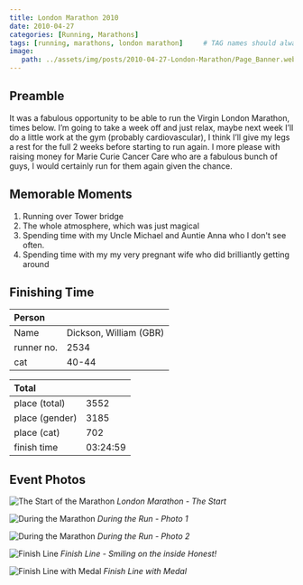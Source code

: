 ```yaml
---
title: London Marathon 2010
date: 2010-04-27
categories: [Running, Marathons]
tags: [running, marathons, london marathon]     # TAG names should always be lowercase
image:
   path: ../assets/img/posts/2010-04-27-London-Marathon/Page_Banner.webp
---
```


## Preamble

It was a fabulous opportunity to be able to run the Virgin London Marathon, times below. I’m going to take a week off and just relax, maybe next week I’ll do a little work at the gym (probably cardiovascular), I think I’ll give my legs a rest for the full 2 weeks before starting to run again.
I more please with raising money for Marie Curie Cancer Care who are a fabulous bunch of guys, I would certainly run for them again given the chance.

## Memorable Moments

1. Running over Tower bridge
2. The whole atmosphere, which was just magical
3. Spending time with my Uncle Michael and Auntie Anna who I don't see often.
4. Spending time with my my very pregnant wife who did brilliantly getting around

## Finishing Time

| Person     |                         |
| :--------- | :---------------------- |
| Name       | Dickson, William (GBR)  |
| runner no. | 2534                    |
| cat        | 40-44                   |

| Total          |          |
| :------------- | :------- |
| place (total)  | 3552     |
| place (gender) | 3185     |
| place (cat)    | 702      |
| finish time    | 03:24:59 |

## Event Photos

![The Start of the Marathon](../assets/img/posts/2010-04-27-London-Marathon/The_Start.webp)
_London Marathon - The Start_

![During the Marathon](../assets/img/posts/2010-04-27-London-Marathon/During_Run.webp)
_During the Run - Photo 1_

![During the Marathon](../assets/img/posts/2010-04-27-London-Marathon/During_Run_2.webp)
_During the Run - Photo 2_

![Finish Line](../assets/img/posts/2010-04-27-London-Marathon/Finish_Line.webp)
_Finish Line - Smiling on the inside Honest!_

![Finish Line with Medal](../assets/img/posts/2010-04-27-London-Marathon/Finish_with_medal.webp)
_Finish Line with Medal_
